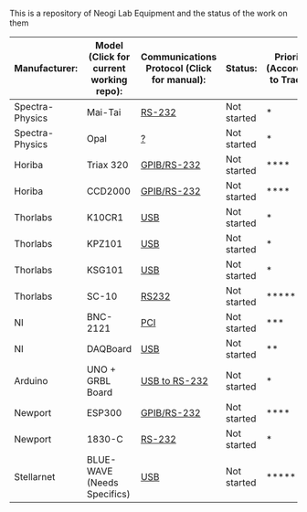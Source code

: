 This is a repository of Neogi Lab Equipment and the status of the work on them



|   Manufacturer:	|   Model (Click for current working repo):	|   Communications Protocol (Click for manual):	|   Status:	|  Priority (According to Trace): 	|
|---	|---	|---	|---	|---	|
|   Spectra-Physics	|   Mai-Tai	|   [RS-232](https://github.com/Applepi/PHYS_Organization_Design/blob/master/manuals/315A%20Rev.%20A%20Mai%20Tai%20WB%20User's%20Manual.pdf)	|   Not started	|   *	|
|   Spectra-Physics	|   Opal	|   [?](https://github.com/Applepi/PHYS_Organization_Design/blob/master/manuals/234A%20Rev.%20E%20Opal%20User's%20Manual.pdf)	|   Not started	|   *	|
|   Horiba	|   Triax 320	|   [GPIB/RS-232](https://github.com/Applepi/PHYS_Organization_Design/blob/master/manuals/TRIAX_Getting_Started_Manual.pdf)	|   Not started	|   ****	|
|   Horiba	|   CCD2000 |   [GPIB/RS-232](https://github.com/Applepi/PHYS_Organization_Design/blob/master/manuals/SpectrumOneCCD2000.pdf)	|   Not started	|   ****	|
|   Thorlabs	|   K10CR1	|   [USB](https://github.com/Applepi/PHYS_Organization_Design/blob/master/manuals/K10CR1_M-ManualforKinesis.pdf)	|   Not started	|   *	|
|   Thorlabs	|   KPZ101	|   [USB](https://github.com/Applepi/PHYS_Organization_Design/blob/master/manuals/KPZ101-KPZ101ManualforKinesis.pdf)	|   Not started	|   *	|
|   Thorlabs	|   KSG101	|   [USB](https://github.com/Applepi/PHYS_Organization_Design/blob/master/manuals/KSG101-KSG101ManualforKinesis.pdf)	|   Not started	|   *	|
|   Thorlabs	|   SC-10	|   [RS232](https://github.com/Applepi/PHYS_Organization_Design/blob/master/manuals/SC10-Manual.pdf)	|   Not started	|   *****	|
|   NI	|   BNC-2121	|   [PCI](https://github.com/Applepi/PHYS_Organization_Design/blob/master/manuals/NI_BNC-2121.pdf)	|   Not started	|   *** |	
|   NI	|   DAQBoard	|   [USB](https://github.com/Applepi/PHYS_Organization_Design/blob/master/manuals/NIDAQ.pdf)	|  Not started 	|   **	|
|   Arduino	|   UNO + GRBL Board	|   [USB to RS-232](https://github.com/Applepi/PHYS_Organization_Design/blob/master/manuals/2.70_arduino_grbl_instructions_2.pdf)	|   Not started	|   *	|
|   Newport	|   ESP300	|   [GPIB/RS-232](https://github.com/Applepi/PHYS_Organization_Design/blob/master/manuals/ESP300-User-Manual.pdf)	|   Not started	|   ****	|
|   Newport	|   1830-C	|   [RS-232](https://github.com/Applepi/PHYS_Organization_Design/blob/master/manuals/1830-C%20Manual.pdf)	|   Not started	|   *	|
|   Stellarnet	|   BLUE-WAVE (Needs Specifics)	|   [USB](https://github.com/Applepi/PHYS_Organization_Design/blob/master/manuals/StellarNet-BLUE-Wave-SPEC.pdf)	|   Not started	|   *****	|